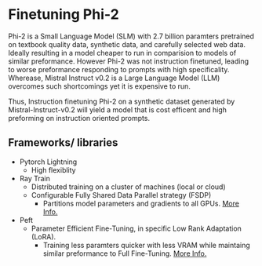 # Finetuning Phi-2

Phi-2 is a Small Language Model (SLM) with 2.7 billion paramters pretrained on textbook quality data, synthetic data, and carefully selected web data. Ideally resulting in a model cheaper to run in comparision to models of similar preformance. However Phi-2 was not instruction finetuned, leading to worse preformance responding to prompts with high specificality. Wherease, Mistral Instruct v0.2 is a Large Language Model (LLM) overcomes such shortcomings yet it is expensive to run. 

Thus, Instruction finetuning Phi-2 on a synthetic dataset generated by Mistral-Instruct-v0.2 will yield a model that is cost efficent and high preforming on instruction oriented prompts.

## Frameworks/ libraries

- Pytorch Lightning
    - High flexiblity 
- Ray Train
    - Distributed training on a cluster of machines (local or cloud)
    - Configurable Fully Shared Data Parallel strategy (FSDP)
        - Partitions model parameters and gradients to all GPUs. [More Info.](https://arxiv.org/pdf/2304.11277.pdf)
- Peft
    - Parameter Efficient Fine-Tuning, in specific Low Rank Adaptation (LoRA).
        - Training less paramters quicker with less VRAM while maintaing similar preformance to Full Fine-Tuning. [More Info.](https://arxiv.org/pdf/2106.09685.pdf)


